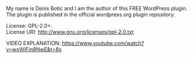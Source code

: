 My name is Denis Botic and I am the author of this FREE WordPress plugin.  
The plugin is published in the official wordpress.org plugin repository.  

License:     GPL-2.0+.  
License URI: http://www.gnu.org/licenses/gpl-2.0.txt  
  
VIDEO EXPLANATION: https://www.youtube.com/watch?v=wxWiFin8NwE&t=8s  


